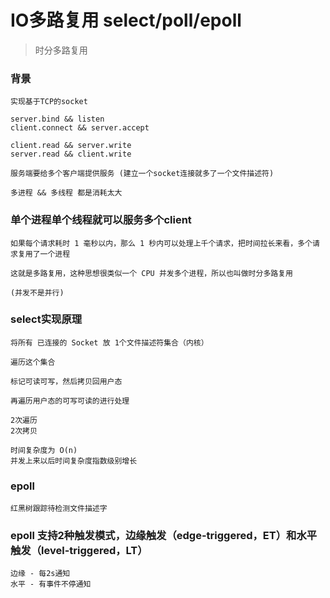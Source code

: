 # IO多路复用 select/poll/epoll

> 时分多路复用

### 背景

```
实现基于TCP的socket

server.bind && listen 
client.connect && server.accept

client.read && server.write
server.read && client.write

服务端要给多个客户端提供服务 (建立一个socket连接就多了一个文件描述符)

多进程 && 多线程 都是消耗太大
```

### 单个进程单个线程就可以服务多个client

```
如果每个请求耗时 1 毫秒以内，那么 1 秒内可以处理上千个请求，把时间拉长来看，多个请求复用了一个进程

这就是多路复用，这种思想很类似一个 CPU 并发多个进程，所以也叫做时分多路复用

(并发不是并行)
```

### select实现原理

```
将所有 已连接的 Socket 放 1个文件描述符集合（内核）

遍历这个集合

标记可读可写，然后拷贝回用户态

再遍历用户态的可写可读的进行处理

2次遍历
2次拷贝

时间复杂度为 O(n)
并发上来以后时间复杂度指数级别增长
```

### epoll

```
红黑树跟踪待检测文件描述字
```

### epoll 支持2种触发模式，边缘触发（edge-triggered，ET）和水平触发（level-triggered，LT）

```
边缘 - 每2s通知
水平 - 有事件不停通知
```
